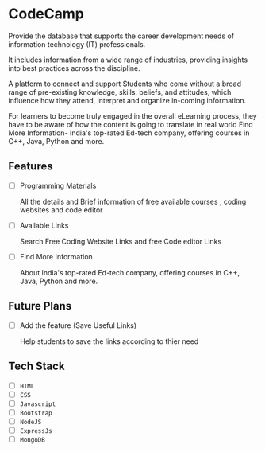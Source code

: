 # CodeCamp
Provide the  database that supports the career development needs of information technology (IT) professionals. 

It includes information from a wide range of industries, providing insights into best practices across the discipline.

A platform to connect and support Students who come without a broad range of pre-existing knowledge, skills, beliefs, and attitudes, which influence how they attend, interpret and organize in-coming information.

For learners to become truly engaged in the overall eLearning process, they have to be aware of how the content is going to translate in real world
 Find More Information- India's top-rated Ed-tech company, offering courses in C++, Java, Python and more.
 
## Features

- [ ] Programming Materials

     All the details and Brief information  of free available courses , coding websites and code editor
     
- [ ] Available Links
    
    Search Free Coding Website Links and free Code editor Links
    
- [ ] Find More Information
    
    About India's top-rated Ed-tech company, offering courses in C++, Java, Python and more.
    
## Future Plans

- [ ] Add the feature (Save Useful Links)
    
    Help students to save the links according to thier need
    
## Tech Stack


- [ ]  `HTML`
- [ ]  `CSS`
- [ ]  `Javascript`
- [ ]  `Bootstrap`
- [ ]  `NodeJS`
- [ ]  `ExpressJs`
- [ ]  `MongoDB`
